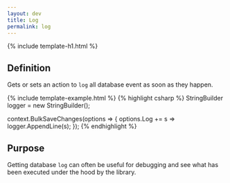 ```yaml
---
layout: dev
title: Log
permalink: log
---
```


{% include template-h1.html %}

## Definition
Gets or sets an action to `log` all database event as soon as they happen.

{% include template-example.html %} 
{% highlight csharp %}
StringBuilder logger = new StringBuilder();

context.BulkSaveChanges(options =>
{
	options.Log += s => logger.AppendLine(s);
});
{% endhighlight %}

## Purpose
Getting database `log` can often be useful for debugging and see what has been executed under the hood by the library.